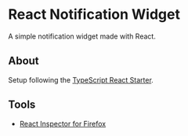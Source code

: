 # React Notification Widget

A simple notification widget made with React.

## About
Setup following the [TypeScript React Starter](https://github.com/Microsoft/TypeScript-React-Starter).

## Tools 
- [React Inspector for Firefox](https://addons.mozilla.org/en-US/firefox/addon/react-devtools/)